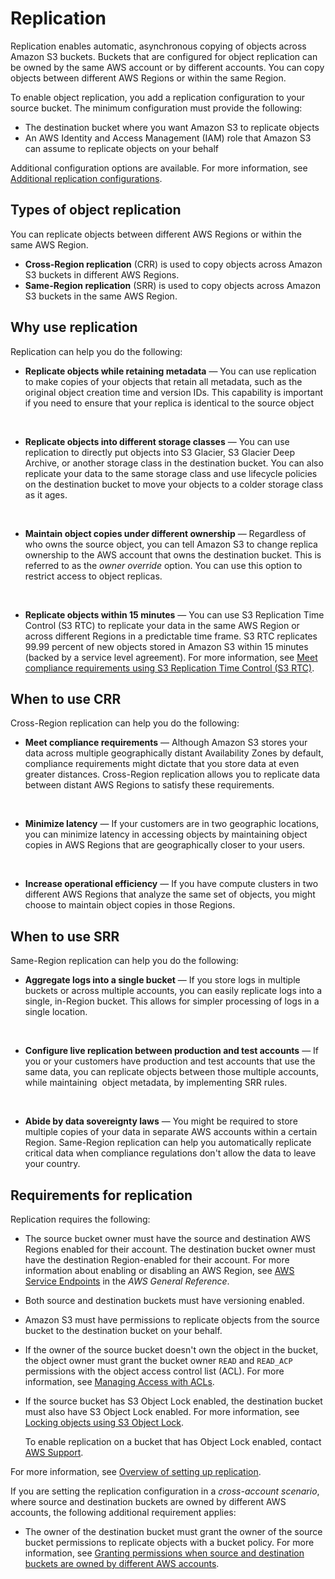 # Replication<a name="replication"></a>

Replication enables automatic, asynchronous copying of objects across Amazon S3 buckets\. Buckets that are configured for object replication can be owned by the same AWS account or by different accounts\. You can copy objects between different AWS Regions or within the same Region\.

To enable object replication, you add a replication configuration to your source bucket\. The minimum configuration must provide the following:
+ The destination bucket where you want Amazon S3 to replicate objects 
+ An AWS Identity and Access Management \(IAM\)  role that Amazon S3 can assume to replicate objects on your behalf 

Additional configuration options are available\. For more information, see [Additional replication configurations](replication-additional-configs.md)\.

## Types of object replication<a name="replication-types"></a>

You can replicate objects between different AWS Regions or within the same AWS Region\.
+ **Cross\-Region replication** \(CRR\) is used to copy objects across Amazon S3 buckets in different AWS Regions\.
+ **Same\-Region replication** \(SRR\) is used to copy objects across Amazon S3 buckets in the same AWS Region\.

## Why use replication<a name="replication-scenario"></a>

Replication can help you do the following:
+ **Replicate objects while retaining metadata** — You can use replication to make copies of your objects that retain all metadata, such as the original object creation time and version IDs\. This capability is important if you need to ensure that your replica is identical to the source object

   
+ **Replicate objects into different storage classes** — You can use replication to directly put objects into S3 Glacier, S3 Glacier Deep Archive, or another storage class in the destination bucket\. You can also replicate your data to the same storage class and use lifecycle policies on the destination bucket to move your objects to a colder storage class as it ages\.

   
+ **Maintain object copies under different ownership** — Regardless of who owns the source object, you can tell Amazon S3 to change replica ownership to the AWS account that owns the destination bucket\. This is referred to as the *owner override* option\. You can use this option to restrict access to object replicas\.

   
+ **Replicate objects within 15 minutes** — You can use S3 Replication Time Control \(S3 RTC\) to replicate your data in the same AWS Region or across different Regions in a predictable time frame\. S3 RTC replicates 99\.99 percent of new objects stored in Amazon S3 within 15 minutes \(backed by a service level agreement\)\. For more information, see [Meet compliance requirements using S3 Replication Time Control \(S3 RTC\)](replication-time-control.md)\.

## When to use CRR<a name="crr-scenario"></a>

Cross\-Region replication can help you do the following:
+ **Meet compliance requirements** — Although Amazon S3 stores your data across multiple geographically distant Availability Zones by default, compliance requirements might dictate that you store data at even greater distances\. Cross\-Region replication allows you to replicate data between distant AWS Regions to satisfy these requirements\.

    
+ **Minimize latency** — If your customers are in two geographic locations, you can minimize latency in accessing objects by maintaining object copies in AWS Regions that are geographically closer to your users\.

   
+ **Increase operational efficiency** — If you have compute clusters in two different AWS Regions that analyze the same set of objects, you might choose to maintain object copies in those Regions\.

## When to use SRR<a name="srr-scenario"></a>

Same\-Region replication can help you do the following:
+ **Aggregate logs into a single bucket** — If you store logs in multiple buckets or across multiple accounts, you can easily replicate logs into a single, in\-Region bucket\. This allows for simpler processing of logs in a single location\.

   
+ **Configure live replication between production and test accounts** — If you or your customers have production and test accounts that use the same data, you can replicate objects between those multiple accounts, while maintaining  object metadata, by implementing SRR rules\.

   
+ **Abide by data sovereignty laws** — You might be required to store multiple copies of your data in separate AWS accounts within a certain Region\. Same\-Region replication can help you automatically replicate critical data when compliance regulations don't allow the data to leave your country\.

## Requirements for replication<a name="replication-requirements"></a>

Replication requires the following:
+ The source bucket owner must have the source and destination AWS Regions enabled for their account\. The destination bucket owner must have the destination Region\-enabled for their account\. For more information about enabling or disabling an AWS Region, see [AWS Service Endpoints](https://docs.aws.amazon.com/general/latest/gr/rande.html) in the *AWS General Reference*\.
+ Both source and destination buckets must have versioning enabled\. 
+ Amazon S3 must have permissions to replicate objects from the source bucket to the destination bucket on your behalf\. 
+ If the owner of the source bucket doesn't own the object in the bucket, the object owner must grant the bucket owner `READ` and `READ_ACP` permissions with the object access control list \(ACL\)\. For more information, see [Managing Access with ACLs](S3_ACLs_UsingACLs.md)\. 
+ If the source bucket has S3 Object Lock enabled, the destination bucket must also have S3 Object Lock enabled\. For more information, see [Locking objects using S3 Object Lock](object-lock.md)\.

  To enable replication on a bucket that has Object Lock enabled, contact [AWS Support](https://console.aws.amazon.com/support/home)\.

For more information, see [Overview of setting up replication](replication-how-setup.md)\. 

If you are setting the replication configuration in a *cross\-account scenario*, where source and destination buckets are owned by different AWS accounts, the following additional requirement applies:
+ The owner of the destination bucket must grant the owner of the source bucket permissions to replicate objects with a bucket policy\. For more information, see [Granting permissions when source and destination buckets are owned by different AWS accounts](setting-repl-config-perm-overview.md#setting-repl-config-crossacct)\.

   